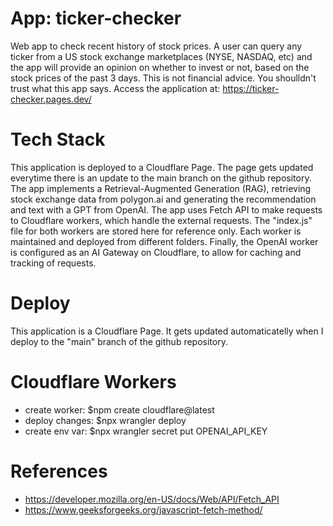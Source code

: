 # App: ticker-checker
Web app to check recent history of stock prices. A user can query any ticker from a US stock exchange marketplaces (NYSE, NASDAQ, etc) and the app will provide an opinion on whether to invest or not, based on the stock prices of the past 3 days.
This is not financial advice. You shoulldn't trust what this app says. Access the application at: https://ticker-checker.pages.dev/

# Tech Stack
This application is deployed to a Cloudflare Page. The page gets updated everytime there is an update to the main branch on the github repository.
The app implements a Retrieval-Augmented Generation (RAG), retrieving stock exchange data from polygon.ai and generating the recommendation and text with a GPT from OpenAI.
The app uses Fetch API to make requests to Cloudflare workers, which handle the external requests. The "index.js" file for both workers are stored here for reference only. Each worker is maintained and deployed from different folders. Finally, the OpenAI worker is configured as an AI Gateway on Cloudflare, to allow for caching and tracking of requests.

# Deploy
This application is a Cloudflare Page. It gets updated automaticatelly when I deploy to the "main" branch of the github repository.

# Cloudflare Workers
- create worker:  $npm create cloudflare@latest
- deploy changes: $npx wrangler deploy
- create env var: $npx wrangler secret put OPENAI_API_KEY 

# References
- https://developer.mozilla.org/en-US/docs/Web/API/Fetch_API
- https://www.geeksforgeeks.org/javascript-fetch-method/